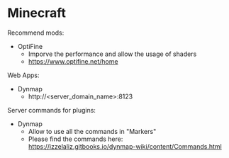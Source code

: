 # Minecraft
Recommend mods:
- OptiFine
  - Imporve the performance and allow the usage of shaders
  - https://www.optifine.net/home

Web Apps:
- Dynmap
  - http://<server_domain_name>:8123

Server commands for plugins:
- Dynmap
  - Allow to use all the commands in "Markers"
  - Please find the commands here: https://izzelaliz.gitbooks.io/dynmap-wiki/content/Commands.html
